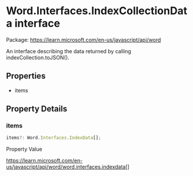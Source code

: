# Word.Interfaces.IndexCollectionData interface

Package: https://learn.microsoft.com/en-us/javascript/api/word

An interface describing the data returned by calling indexCollection.toJSON().

## Properties

- items

## Property Details

### items

```typescript
items?: Word.Interfaces.IndexData[];
```

Property Value

https://learn.microsoft.com/en-us/javascript/api/word/word.interfaces.indexdata[]